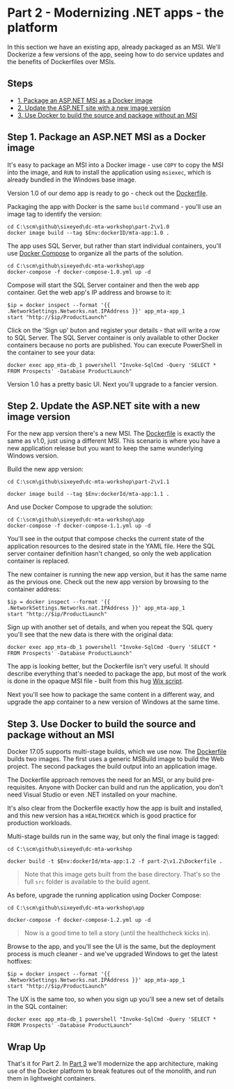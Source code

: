 # Part 2 - Modernizing .NET apps - the platform

In this section we have an existing app, already packaged as an MSI. We'll Dockerize a few versions of the app, seeing how to do service updates and the benefits of Dockerfiles over MSIs.

## Steps

* [1. Package an ASP.NET MSI as a Docker image](#1)
* [2. Update the ASP.NET site with a new image version](#2)
* [3. Use Docker to build the source and package without an MSI](#3)

## <a name="1"></a>Step 1. Package an ASP.NET MSI as a Docker image

It's easy to package an MSI into a Docker image - use `COPY` to copy the MSI into the image, and `RUN` to install the application using `msiexec`, which is already bundled in the Windows base image.

Version 1.0 of our demo app is ready to go - check out the [Dockerfile](part-2/v1.0/Dockerfile). 

Packaging the app with Docker is the same `build` command - you'll use an image tag to identify the version:

```
cd C:\scm\github\sixeyed\dc-mta-workshop\part-2\v1.0
docker image build --tag $Env:dockerID/mta-app:1.0 .
```

The app uses SQL Server, but rather than start individual containers, you'll use [Docker Compose](https://docs.docker.com/compose/) to organize all the parts of the solution.

```
cd C:\scm\github\sixeyed\dc-mta-workshop\app
docker-compose -f docker-compose-1.0.yml up -d
```

Compose will start the SQL Server container and then the web app container. Get the web app's IP address and browse to it:

```
$ip = docker inspect --format '{{ .NetworkSettings.Networks.nat.IPAddress }}' app_mta-app_1
start "http://$ip/ProductLaunch"
```

Click on the 'Sign up' buton and register your details - that will write a row to SQL Server. The SQL Server container is only available to other Docker containers because no ports are published. You can execute PowerShell in the container to see your data:

```
docker exec app_mta-db_1 powershell "Invoke-SqlCmd -Query 'SELECT * FROM Prospects' -Database ProductLaunch"
```

Version 1.0 has a pretty basic UI. Next you'll upgrade to a fancier version.

## <a name="2"></a>Step 2. Update the ASP.NET site with a new image version

For the new app version there's a new MSI. The [Dockerfile](part-2/v1.1/Dockerfile) is exactly the same as v1.0, just using a different MSI. This scenario is where you have a new application release but you want to keep the same wunderlying Windows version.

Build the new app version:

```
cd C:\scm\github\sixeyed\dc-mta-workshop\part-2\v1.1

docker image build --tag $Env:dockerId/mta-app:1.1 .
```

And use Docker Compose to upgrade the solution:

```
cd C:\scm\github\sixeyed\dc-mta-workshop\app
docker-compose -f docker-compose-1.1.yml up -d
```

You'll see in the output that compose checks the current state of the application resources to the desired state in the YAML file. Here the SQL server container definition hasn't changed, so only the web application container is replaced.

The new container is running the new app version, but it has the same name as the prvious one. Check out the new app version by browsing to the container address:

```
$ip = docker inspect --format '{{ .NetworkSettings.Networks.nat.IPAddress }}' app_mta-app_1
start "http://$ip/ProductLaunch"
```

Sign up with another set of details, and when you repeat the SQL query you'll see that the new data is there with the original data:

```
docker exec app_mta-db_1 powershell "Invoke-SqlCmd -Query 'SELECT * FROM Prospects' -Database ProductLaunch"
```

The app is looking better, but the Dockerfile isn't very useful. It should describe everything that's needed to package the app, but most of the work is done in the opaque MSI file - built from this hug [Wix script](src/ProductLaunch/ProductLaunch.Web.Setup/Product.wxs).

Next you'll see how to package the same content in a different way, and upgrade the app container to a new version of Windows at the same time.

## <a name="3"></a>Step 3. Use Docker to build the source and package without an MSI

Docker 17.05 supports multi-stage builds, which we use now. The [Dockerfile](part-2/v1.2/Dockerfile) builds two images. The first uses a generic MSBuild image to build the Web project. The second packages the build output into an application image.

The Dockerfile approach removes the need for an MSI, or any build pre-requisites. Anyone with Docker can build and run the application, you don't need Visual Studio or even .NET installed on your machine.

It's also clear from the Dockerfile exactly how the app is built and installed, and this new version has a `HEALTHCHECK` which is good practice for production workloads.

Multi-stage builds run in the same way, but only the final image is tagged:

```
cd C:\scm\github\sixeyed\dc-mta-workshop

docker build -t $Env:dockerId/mta-app:1.2 -f part-2\v1.2\Dockerfile .
```

> Note that this image gets built from the base directory. That's so the full `src` folder is available to the build agent.


As before, upgrade the running application using Docker Compose:

```
cd C:\scm\github\sixeyed\dc-mta-workshop\app

docker-compose -f docker-compose-1.2.yml up -d
```

> Now is a good time to tell a story (until the healthcheck kicks in).

Browse to the app, and you'll see the UI is the same, but the deployment process is much cleaner - and we've upgraded Windows to get the latest hotfixes:

```
$ip = docker inspect --format '{{ .NetworkSettings.Networks.nat.IPAddress }}' app_mta-app_1
start "http://$ip/ProductLaunch"
```

The UX is the same too, so when you sign up you'll see a new set of details in the SQL container:

```
docker exec app_mta-db_1 powershell "Invoke-SqlCmd -Query 'SELECT * FROM Prospects' -Database ProductLaunch"
```

## Wrap Up

That's it for Part 2. In [Part 3](part-3.md) we'll modernize the app architecture, making use of the Docker platform to break features out of the monolith, and run them in lightweight containers.
